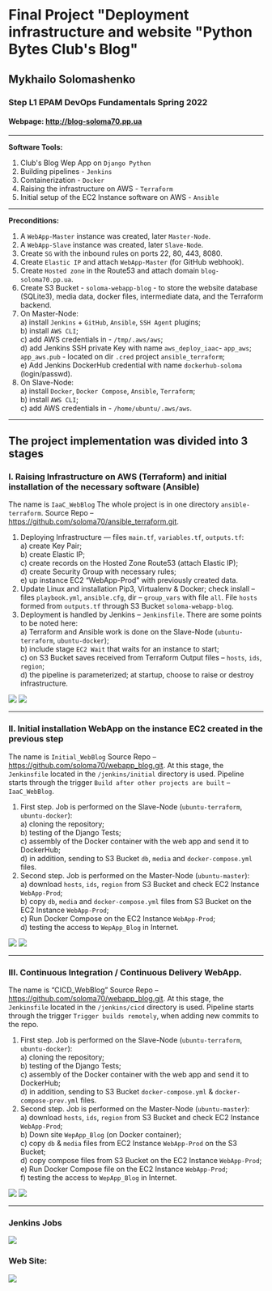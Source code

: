 # Final Project "Deployment infrastructure and website "Python Bytes Club's Blog"

## Mykhailo Solomashenko

### Step L1  EPAM DevOps Fundamentals Spring 2022
  
#### Webpage: <http://blog-soloma70.pp.ua>
  
---  
**Software Tools:**

1. Club's Blog Wep App on `Django Python`
2. Building pipelines - `Jenkins`
3. Containerization - `Docker`
4. Raising the infrastructure on AWS - `Terraform`
5. Initial setup of the EC2 Instance software on AWS - `Ansible`

---
**Preconditions:**

1. A `WebApp-Master` instance was created, later `Master-Node`.
2. A `WebApp-Slave` instance was created, later `Slave-Node`.
3. Create `SG` with the inbound rules on ports 22, 80, 443, 8080.
4. Create `Elastic IP` and attach `WebApp-Master` (for GitHub webhook).
5. Create `Hosted zone` in the Route53 and attach domain `blog-soloma70.pp.ua`.
6. Create S3 Bucket - `soloma-webapp-blog` - to store the website database (SQLite3), media data, docker files, intermediate data, and the Terraform backend.
7. On  Master-Node:  
  a) install `Jenkins` + `GitHub`, `Ansible`, `SSH Agent` plugins;  
  b) install `AWS CLI`;  
  c) add AWS credentials in - `/tmp/.aws/aws`;  
  d) add Jenkins SSH private Key with name `aws_deploy_iaac`- `app_aws`;  
  `app_aws.pub` - located on dir `.cred` project `ansible_terraform`;  
  e) Add Jenkins DockerHub credential with name `dockerhub-soloma` (login/passwd).  
8. On  Slave-Node:  
  a) install `Docker`, `Docker Compose`, `Ansible`, `Terraform`;  
  b) install `AWS CLI`;  
  c) add AWS credentials in - `/home/ubuntu/.aws/aws`.  

---

## The project implementation was divided into 3 stages

### I. Raising Infrastructure on AWS (Terraform) and initial installation of the necessary software (Ansible)

The name is `IaaC_WebBlog`
The whole project is in one directory `ansible-terraform`.
Source Repo – <https://github.com/soloma70/ansible_terraform.git>.

1. Deploying Infrastructure — files `main.tf`, `variables.tf`, `outputs.tf`:  
  a) create Key Pair;  
  b) create Elastic IP;  
  c) create records on the Hosted Zone Route53 (attach Elastic IP);  
  d) create Security Group with necessary rules;  
  e) up instance EC2 “WebApp-Prod” with previously created data.  
2. Update Linux and installation Pip3, Virtualenv & Docker; check inslall – files `playbook.yml`, `ansible.cfg`, dir – `group_vars` with file `all`. File `hosts` formed from `outputs.tf` through S3 Bucket `soloma-webapp-blog`.
3. Deployment is handled by Jenkins – `Jenkinsfile`. There are some points to be noted here:  
  a) Terraform and Ansible work is done on the Slave-Node (`ubuntu-terraform`, `ubuntu-docker`);  
  b) include stage `EC2 Wait` that waits for an instance to start;  
  c) on S3 Bucket saves received from Terraform Output files – `hosts`, `ids`, `region`;  
  d) the pipeline is parameterized; at startup, choose to raise or destroy infrastructure.  

![](./screenshots/Jenkins_01.jpg)
![](./screenshots/GitHub_01.jpg)

---

### II.  Initial installation WebApp on the instance EC2 created in the previous step

The name is `Initial_WebBlog`
Source Repo – <https://github.com/soloma70/webapp_blog.git>.
At this stage, the `Jenkinsfile` located in the `/jenkins/initial` directory is used.
Pipeline starts through the trigger `Build after other projects are built` – `IaaC_WebBlog`.

1. First step. Job is performed on the Slave-Node (`ubuntu-terraform`, `ubuntu-docker`):  
  a) cloning the repository;  
  b) testing of the Django Tests;  
  c) assembly of the Docker container with the web app and send it to DockerHub;  
  d) in addition, sending to S3 Bucket `db`, `media` and `docker-compose.yml` files.
2. Second step. Job is performed on the Master-Node (`ubuntu-master`):  
  a) download `hosts`, `ids`, `region` from S3 Bucket and check EC2 Instance `WebApp-Prod`;  
  b) copy `db`, `media` and `docker-compose.yml` files from S3 Bucket on the EC2 Instance `WebApp-Prod`;  
  c) Run Docker Compose on the EC2 Instance `WebApp-Prod`;  
  d) testing the access to `WepApp_Blog` in Internet.  

![](./screenshots/Jenkins_02.jpg)
![](./screenshots/GitHub_02.jpg)

---

### III.  Continuous Integration / Continuous Delivery WebApp.

The name is “CICD_WebBlog”
Source Repo – <https://github.com/soloma70/webapp_blog.git>.
At this stage, the `Jenkinsfile` located in the `/jenkins/cicd` directory is used.
Pipeline starts through the trigger `Trigger builds remotely`, when adding new commits to the repo.

1. First step. Job is performed on the Slave-Node (`ubuntu-terraform`, `ubuntu-docker`):  
  a) cloning the repository;  
  b) testing of the Django Tests;  
  c) assembly of the Docker container with the web app and send it to DockerHub;  
  d) in addition, sending to S3 Bucket `docker-compose.yml` & `docker-compose-prev.yml` files.  
2. Second step. Job is performed on the Master-Node (`ubuntu-master`):  
  a) download `hosts`, `ids`, `region` from S3 Bucket and check EC2 Instance `WebApp-Prod`;  
  b) Down site `WepApp_Blog` (on Docker container);  
  c) copy `db` & `media` files from EC2 Instance `WebApp-Prod` on the S3 Bucket;  
  d) copy compose files from S3 Bucket on the EC2 Instance `WebApp-Prod`;  
  e) Run Docker Compose file on the EC2 Instance `WebApp-Prod`;  
  f) testing the access to `WepApp_Blog` in Internet.  

![](./screenshots/Jenkins_03.jpg)
![](./screenshots/DockerHub_01.jpg)

---

### Jenkins Jobs

![](./screenshots/Jenkins_04.jpg)

### Web Site:

![](./screenshots/my_web_blog_01.jpg)
